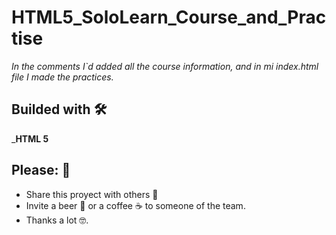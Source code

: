 # HTML5_SoloLearn_Course_and_Practise
_In the comments I`d added all the course information, and in mi index.html file I made the practices._

## Builded with 🛠️

_**HTML 5** 

## Please: 🎁

* Share this proyect with others 📢
* Invite a beer 🍺 or a coffee ☕  to someone of the team. 
* Thanks a lot 🤓.

